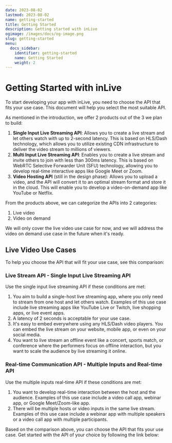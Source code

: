 ```yaml
---
date: 2023-08-02
lastmod: 2023-08-02
name: getting-started
title: Getting Started
description: Getting started with inLive
ogimage: /images/docs/og-image.png
slug: getting-started
menu:
  docs_sidebar:
    identifier: getting-started
    name: Getting Started
    weight: 2
---
```


# Getting Started with inLive

To start developing your app with inLive, you need to choose the API that fits your use case. This document will help you select the most suitable API.

As mentioned in the introduction, we offer 2 products out of the 3 we plan to build:

1. **Single Input Live Streaming API**: Allows you to create a live stream and let others watch with up to 2-second latency. This is based on HLS/Dash technology, which allows you to utilize existing CDN infrastructure to deliver the video stream to millions of viewers.
2. **Multi Input Live Streaming API**: Enables you to create a live stream and invite others to join with less than 300ms latency. This is based on WebRTC Selective Forwarder Unit (SFU) technology, allowing you to develop real-time interactive apps like Google Meet or Zoom.
3. **Video Hosting API** (still in the design phase): Allows you to upload a video, and the API will convert it to an optimal stream format and store it in the cloud. This will enable you to develop a video-on-demand app like YouTube or Netflix.

From the products above, we can categorize the APIs into 2 categories:
1. Live video
2. Video on demand

We will only cover the live video use case for now, and we will address the video on demand use case in the future when it's ready.

## Live Video Use Cases
To help you choose the API that will fit your use case, see this comparison:

### Live Stream API - Single Input Live Streaming API
Use the single input live streaming API if these conditions are met:

1. You aim to build a single-host live streaming app, where you only need to stream from one host and let others watch. Examples of this use case include live streaming apps like YouTube Live or Twitch, live shopping apps, or live event apps.
2. A latency of 2 seconds is acceptable for your use case.
3. It's easy to embed everywhere using any HLS/Dash video players. You can embed the live stream on your website, mobile app, or even on your social media.
4. You want to live stream an offline event like a concert, sports match, or conference where the performers focus on offline interaction, but you want to scale the audience by live streaming it online.

### Real-time Communication API - Multiple Inputs and Real-time API
Use the multiple inputs real-time API if these conditions are met:
1. You want to develop real-time interaction between the host and the audience. Examples of this use case include a video call app, webinar app, or Google Meet/Zoom-like app.
2. There will be multiple hosts or video inputs in the same live stream. Examples of this use case include a webinar app with multiple speakers or a video call app with multiple participants.

Based on the comparison above, you can choose the API that fits your use case. Get started with the API of your choice by following the link below: